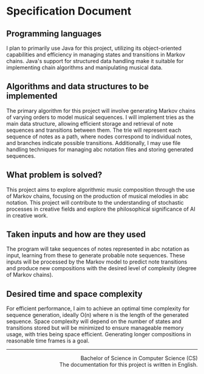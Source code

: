 # Specification Document

## Programming languages

I plan to primarily use Java for this project, utilizing its object-oriented capabilities and efficiency in managing states and transitions in Markov chains. Java's support for structured data handling make it suitable for implementing chain algorithms and manipulating musical data.

## Algorithms and data structures to be implemented

The primary algorithm for this project will involve generating Markov chains of varying orders to model musical sequences. I will implement tries as the main data structure, allowing efficient storage and retrieval of note sequences and transitions between them. The trie will represent each sequence of notes as a path, where nodes correspond to individual notes, and branches indicate possible transitions. Additionally, I may use file handling techniques for managing abc notation files and storing generated sequences.

## What problem is solved?

This project aims to explore algorithmic music composition through the use of Markov chains, focusing on the production of musical melodies in abc notation. This project will contribute to the understanding of stochastic processes in creative fields and explore the philosophical significance of AI in creative work.

## Taken inputs and how are they used

The program will take sequences of notes represented in abc notation as input, learning from these to generate probable note sequences. These inputs will be processed by the Markov model to predict note transitions and produce new compositions with the desired level of complexity (degree of Markov chains).

## Desired time and space complexity

For efficient performance, I aim to achieve an optimal time complexity for sequence generation, ideally O(n) where n is the length of the generated sequence. Space complexity will depend on the number of states and transitions stored but will be minimized to ensure manageable memory usage, with tries being space efficient. Generating longer compositions in reasonable time frames is a goal.

---
<p align="right">
Bachelor of Science in Computer Science (CS) <br>
The documentation for this project is written in English.
</p>
